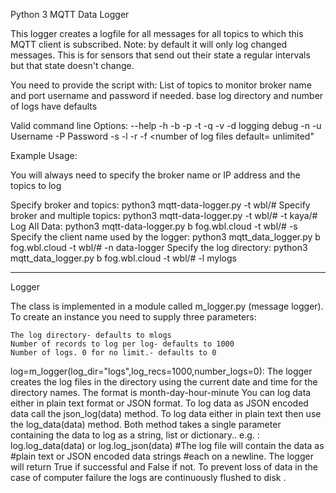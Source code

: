 Python 3 MQTT Data Logger

This logger creates a logfile for all messages for all topics to which this MQTT client
is subscribed.
Note: by default it will only log changed messages. This is for sensors 
that send out their state a regular intervals but that state doesn't change.

You need to provide the script with:
    List of topics to monitor
    broker name and port
    username and password if needed.
    base log directory and number of logs have defaults
    
Valid command line Options:
	--help <help>
	-h <broker> 
	-b <broker> 
	-p <port>
	-t <topic> 
	-q <QOS>
	-v <verbose>
	-d logging debug 
	-n <Client ID or Name>
	-u Username 
	-P Password
	-s <store all data>
	-l <log directory default= mlogs> 
	-r <number of records default=100>
	-f <number of log files default= unlimited"

Example Usage:

You will always need to specify the broker name or IP address and the topics to log

Specify broker and topics:     python3 mqtt-data-logger.py -t wbl/#
Specify broker and multiple topics:    python3 mqtt-data-logger.py -t wbl/# -t  kaya/#
Log All Data:    python3 mqtt-data-logger.py b fog.wbl.cloud -t wbl/# -s 
Specify the client name used by the logger:    python3 mqtt_data_logger.py b fog.wbl.cloud -t wbl/# -n data-logger
Specify the log directory:    python3 mqtt_data_logger.py b fog.wbl.cloud -t wbl/# -l mylogs

---------
Logger

The class is implemented in a module called m_logger.py (message logger).
To create an instance you need to supply three parameters:

    The log directory- defaults to mlogs
    Number of records to log per log- defaults to 1000
    Number of logs. 0 for no limit.- defaults to 0

log=m_logger(log_dir="logs",log_recs=1000,number_logs=0):
The logger creates the log files in the directory using the current date and time for the directory names.
The format is month-day-hour-minute
You can log data either in plain text format or JSON format.
To log data as JSON encoded data call the json_log(data) method.
To log data either in plain text then use the log_data(data) method.
Both method takes a single parameter containing the data to log as a string, list or dictionary..
e.g. : log.log_data(data) or log.log_json(data)
#The log file will contain the data as 
#plain text or  JSON encoded data strings
#each on a newline.
The logger will return True if successful and False if not.
To prevent loss of data in the case of computer failure the logs are continuously flushed to disk .
 
